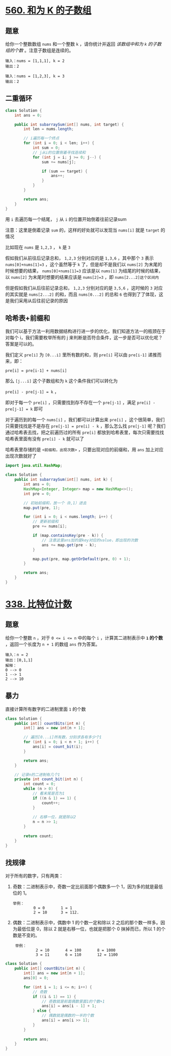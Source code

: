 # [560. 和为 K 的子数组](https://leetcode.cn/problems/subarray-sum-equals-k/)

## 题意

给你一个整数数组 `nums` 和一个整数 `k` ，请你统计并返回 *该数组中和为 `k` 的子数组的个数* 。注意子数组是连续的。

```
输入：nums = [1,1,1], k = 2
输出：2
```

```
输入：nums = [1,2,3], k = 3
输出：2
```



## 二重循环

```java
class Solution {
    int ans = 0;

    public int subarraySum(int[] nums, int target) {
        int len = nums.length;

      	// i遍历每一个终点
        for (int i = 0; i < len; i++) {
            int sum = 0;
          	// j从i的位置倒着寻找连续和
            for (int j = i; j >= 0; j--) {
                sum += nums[j];

                if (sum == target) {
                    ans++;
                }
            }
        }

        return ans;
    }
}
```

用 `i` 去遍历每一个结尾， `j` 从 `i` 的位置开始倒着往前记录sum

注意：这里是倒着记录 `sum` 的，这样的好处就可以发现当 `nums[i]` 就是 `target` 的情况

比如现在 `nums` 是 `1,2,3` ， `k`  是 `3`

假如我们从前往后记录总和，   `1,2,3` 分别对应的是 `1,3,6` ，其中那个 `3` 表示 `nums[0]+nums[1]=3` ，这个虽然等于 `k` 了，但是却不是我们以 `nums[2]` 为末尾的时候想要的结果， `nums[0]+nums[1]=3` 应该是以 `nums[1]` 为结尾的时候的结果，以 `nums[2]` 为末尾时想要的结果应该是 `nums[2]=3` ，即 `nums[2...2]这个区间内`

但是假如我们从后往前记录总和， `1,2,3`  分别对应的是 `3,5,6` ，这时候的 `3` 对应的其实就是 `nums[2...2]` 的和，而且 `nums[0...2]` 的总和 `6` 也得到了了体现，这是我们采用从后往前记录的原因





## 哈希表+前缀和

我们可以基于方法一利用数据结构进行进一步的优化，我们知道方法一的瓶颈在于对每个 i，我们需要枚举所有的 j 来判断是否符合条件，这一步是否可以优化呢？答案是可以的。

我们定义 `pre[i]`  为  `[0...i]`  里所有数的和，则  `pre[i]`  可以由 `pre[i-1]`  递推而来，即：

 `pre[i] = pre[i-1] + nums[i]`

那么 `[j...i]` 这个子数组和为  `k`  这个条件我们可以转化为 

 `pre[i] - pre[j-1] = k` ， 

即对于每一个 `pre[i]` ，只需要找到存不存在一个 `pre[j-1]` ，满足 `pre[i] - pre[j-1] = k`  即可

对于遍历到的每一个 `nums[i]` ，我们都可以计算出来 `pre[i]` ，这个很简单，我们只需要找找是不是存在 `pre[j-1] = pre[i] - k` ，那么怎么找 `pre[j-1]` 呢？我们通过哈希表去找，把之前遍历过的所有 `pre[i]` 都放到哈希表里，每次只需要找找哈希表里面有没有 `pre[i] - k`  就可以了

哈希表里存储的是 `<前缀和，出现次数>` ，只要出现对应的前缀和，用 `ans` 加上对应出现次数就好了

```java
import java.util.HashMap;

class Solution {
    public int subarraySum(int[] nums, int k) {
        int ans = 0;
        HashMap<Integer, Integer> map = new HashMap<>();
        int pre = 0;

        // 初始前缀和，放一个（0,1）进去
        map.put(pre, 1);

        for (int i = 0; i < nums.length; i++) {
            // 更新前缀和
            pre += nums[i];

            if (map.containsKey(pre - k)) {
              	// 注意这里ans加的是key对应的value，即出现的次数
                ans += map.get(pre - k);
            }

            map.put(pre, map.getOrDefault(pre, 0) + 1);
        }

        return ans;
    }
}
```







# [338. 比特位计数](https://leetcode.cn/problems/counting-bits/)

## 题意

给你一个整数 `n` ，对于 `0 <= i <= n` 中的每个 `i` ，计算其二进制表示中 **`1` 的个数** ，返回一个长度为 `n + 1` 的数组 `ans` 作为答案。

```
输入：n = 2
输出：[0,1,1]
解释：
0 --> 0
1 --> 1
2 --> 10
```



## 暴力

直接计算所有数字的二进制里面 `1` 的个数

```java
class Solution {
    public int[] countBits(int n) {
        int[] ans = new int[n + 1];

      	// 遍历[0...i]所有数，分别求各有多少个1
        for (int i = 0; i < n + 1; i++) {
            ans[i] = count_bit(i);
        }

        return ans;
    }

  	// 记录n的二进制有几个1
    private int count_bit(int n) {
        int count = 0;
        while (n > 0) {
          	// 看末尾是否为1
            if ((n & 1) == 1) {
                count++;
            }
          
          	// 右移一位，就是除以2
            n = n >> 1;
        }
        
        return count;
    }
}
```





## 找规律

对于所有的数字，只有两类：

1.  奇数：二进制表示中，奇数一定比前面那个偶数多一个 1，因为多的就是最低位的 1。

    ```
    举例： 
             0 = 0       1 = 1
             2 = 10      3 = 112.
    ```

2.  偶数：二进制表示中，偶数中 1 的个数一定和除以 2 之后的那个数一样多。因为最低位是 0，除以 2 就是右移一位，也就是把那个 0 抹掉而已，所以 1 的个数是不变的。

    ```
     举例：
              2 = 10       4 = 100       8 = 1000
              3 = 11       6 = 110       12 = 1100
    ```



```java
class Solution {
    public int[] countBits(int n) {
        int[] ans = new int[n + 1];
        ans[0] = 0;

        for (int i = 1; i <= n; i++) {
            // 奇数
            if ((i & 1) == 1) {
              	// 奇数就是前面偶数里面1的个数+1
                ans[i] = ans[i - 1] + 1;
            } else {
              	// 偶数就是偶数的一半的个数
                ans[i] = ans[i >> 1];
            }
        }
        
        return ans;
    }
}
```

